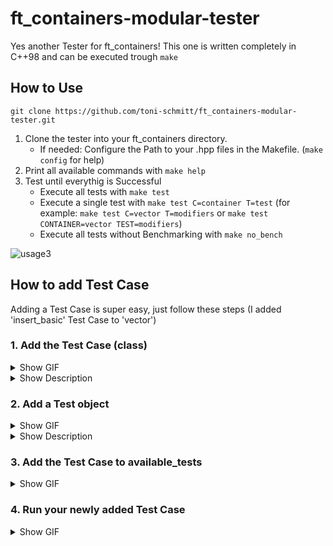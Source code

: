 # ft_containers-modular-tester

Yes another Tester for ft_containers! This one is written completely in C++98 and can be executed trough `make`

## How to Use
```
git clone https://github.com/toni-schmitt/ft_containers-modular-tester.git
```
1. Clone the tester into your ft_containers directory. 
    - If needed: Configure the Path to your .hpp files in the Makefile. (`make config` for help)
2. Print all available commands with `make help`
3. Test until everythig is Successful
    - Execute all tests with `make test`
    - Execute a single test with `make test C=container T=test` (for example: `make test C=vector T=modifiers` or `make test CONTAINER=vector TEST=modifiers`)
    - Execute all tests without Benchmarking with `make no_bench`

![usage3](https://user-images.githubusercontent.com/25370820/198146941-5b638c28-fc7d-4fcf-9e49-808e9699fb77.gif)

## How to add Test Case

Adding a Test Case is super easy, just follow these steps (I added 'insert_basic' Test Case to 'vector')
### 1. Add the Test Case (class)
<details>
    <summary>Show GIF</summary>

![clion_add_test_case_class](https://user-images.githubusercontent.com/25370820/198899713-70d72c33-9d0a-45ee-a0af-d95d19be13fc.gif)
</details>
<details>
    <summary>Show Description</summary>

1. Add a `.hpp` file under `tests/src/tests/[Container]` (`[Container]` being the Container you want to add a Test Case) (it is advised to follow the existing Naming Convention for your newly added `.hpp` file)
2. Copy the contents from [`tests/src/tests/example_test.hpp`][1] into your newly added `.hpp` file
3. Modify the copied content in your newly added `.hpp` file
    1. Modify [`CONTAINER_NAME`][2] to the Container (`[Container]`) you wanted to add a Test Case to 
        1. <b>Important:</b> `CONTAINER_NAME` has to be the same as `[Container]` (the Folder)
    2. Modify [`TEST_CASE_NAME`][3] to your Test Case Name (the Name does not have to be the same as the `.hpp` file, but it is advised to do so)
4. Add your own Tests
    1. Every Test works with log files, it is advised to write a lot of stuff into these log files
        1. You can write to the Log file with [`ofs`][4] and with the [`write::`][5] namespace defined in [`tests/src/utility/write.hpp`][6]

[1]: .
[2]: .
[3]: .
[4]: https://github.com/toni-schmitt/ft_containers-modular-tester/blob/main/tests/src/tests/i_base_test.hpp#L37
[5]: https://github.com/toni-schmitt/ft_containers-modular-tester/blob/main/tests/src/utility/write.hpp#L18-L118
[6]: https://github.com/toni-schmitt/ft_containers-modular-tester/blob/main/tests/src/utility/write.hpp
</details>

### 2. Add a Test object
<details>
    <summary>Show GIF</summary>

![clion_add_test_case_test_object](https://user-images.githubusercontent.com/25370820/198899727-f23469fc-7d97-433d-bf84-457506c730a5.gif)
</details>
<details>
    <summary>Show Description</summary>
    
1. Go to `tests/src/tests/[Container]/test_objects.hpp`
2. `#include` you newly added `.hpp` file
3. Find the correct place for the new Test Object
    1. The Test Objects are orderd alphabetically, first listing `generic::` Test Objects (if any) and then listing `[Container]::` Test Objects
4. Add a Test Object for `::std[]` (with Template parameter `ContainerSTD`)
5. Add a Test Object for `::ft[]` (with Template parameter `ContainerFT`)
###### The Tester automatically deletes all Test Objects `atexit`
</details>

### 3. Add the Test Case to available_tests
<details>
    <summary>Show GIF</summary>

![clion_add_test_case_available_test](https://user-images.githubusercontent.com/25370820/198899758-f2356186-5551-470b-86fa-818c277b50e5.gif)
</details>

### 4. Run your newly added Test Case
<details>
    <summary>Show GIF</summary>

![clion_add_test_case_run](https://user-images.githubusercontent.com/25370820/198899780-4c56c56b-2927-4a5a-ab55-fc9b0c8c2859.gif)
</details>

